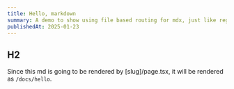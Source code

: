 ```yaml
---
title: Hello, markdown
summary: A demo to show using file based routing for mdx, just like regular app routing page.tsx in Next.js.
publishedAt: 2025-01-23
---
```


## H2

Since this md is going to be rendered by [slug]/page.tsx, it will be rendered as `/docs/hello`. 
